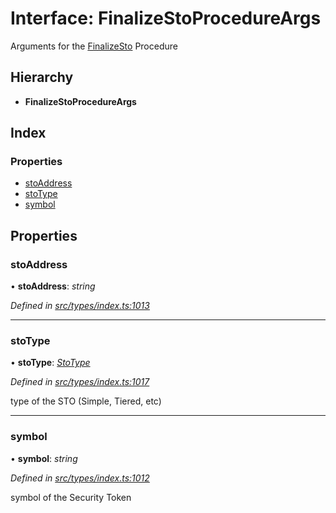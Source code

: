 # Interface: FinalizeStoProcedureArgs

Arguments for the [FinalizeSto](../enums/_types_index_.proceduretype.md#finalizesto) Procedure

## Hierarchy

- **FinalizeStoProcedureArgs**

## Index

### Properties

- [stoAddress](_types_index_.finalizestoprocedureargs.md#stoaddress)
- [stoType](_types_index_.finalizestoprocedureargs.md#stotype)
- [symbol](_types_index_.finalizestoprocedureargs.md#symbol)

## Properties

### stoAddress

• **stoAddress**: _string_

_Defined in [src/types/index.ts:1013](https://github.com/PolymathNetwork/polymath-sdk/blob/d34930f/src/types/index.ts#L1013)_

---

### stoType

• **stoType**: _[StoType](../enums/_types_index_.stotype.md)_

_Defined in [src/types/index.ts:1017](https://github.com/PolymathNetwork/polymath-sdk/blob/d34930f/src/types/index.ts#L1017)_

type of the STO (Simple, Tiered, etc)

---

### symbol

• **symbol**: _string_

_Defined in [src/types/index.ts:1012](https://github.com/PolymathNetwork/polymath-sdk/blob/d34930f/src/types/index.ts#L1012)_

symbol of the Security Token
